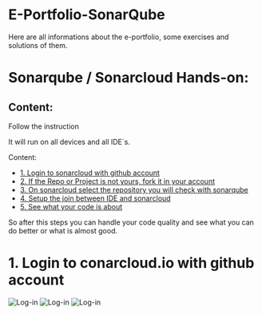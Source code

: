 # E-Portfolio-SonarQube
Here are all informations about the e-portfolio, some exercises and solutions of them.
# Sonarqube / Sonarcloud Hands-on:
## Content:
Follow the instruction

It will run on all devices and all IDE´s.

Content:
- [1. Login to sonarcloud with github account](#1-login-to-sonarcloud-with-github-account)
- [2. If the Repo or Project is not yours, fork it in your account](#2-if-the-repo-or-project-is-not-yours,-fork-it-in-your-account)
- [3. On sonarcloud select the repository you will check with sonarqube](#3-on-sonarcloud-select-the-repository-you-will-check-with-sonarqube)
- [4. Setup the join between IDE and sonarcloud](#4-setup-the-join-between-IDE-and-sonarcloud)
- [5. See what your code is about](#5-see-what-your-code-is-about)

So after this steps you can handle your code quality and see what you can do better or what is almost good.

# 1. Login to conarcloud.io with github account
![Log-in](Images/WhatsApp-Image-2019-06-04-at-12.28.52-PM.jpeg)
![Log-in](Images/WhatsApp-Image-2019-06-04-at-12.28.52-PM.jpeg)
![Log-in](Screenshot%20(3).jpeg)
